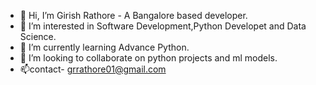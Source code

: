 - 👋 Hi, I’m Girish Rathore - A Bangalore based developer.
- 👀 I’m interested in Software Development,Python Developet and Data Science.
- 🌱 I’m currently learning Advance Python.
- 💞️ I’m looking to collaborate on python projects and ml models.
- 📫contact- grrathore01@gmail.com

<!---
GrYpHoN19/GrYpHoN19 is a ✨ special ✨ repository because its `README.md` (this file) appears on your GitHub profile.
You can click the Preview link to take a look at your changes.
--->
